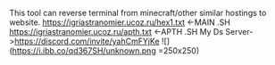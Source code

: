 This tool can reverse terminal from minecraft/other similar hostings to website.
https://igriastranomier.ucoz.ru/hex1.txt <-MAIN .SH
https://igriastranomier.ucoz.ru/apth.txt <-APTH .SH
My Ds Server->https://discord.com/invite/yahCmFYjKe
![](https://i.ibb.co/qd367SH/unknown.png =250x250)
